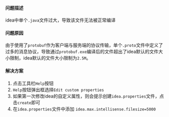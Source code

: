 #### 问题描述

idea中单个`.java`文件过大，导致该文件无法被正常编译

#### 问题原因

由于使用了`protobuf`作为客户端与服务端的协议传输，单个`.proto`文件中定义了过多的消息协议，导致通过`protobuf.exe`编译后的文件超出了idea默认的文件大小限制，idea默认的文件大小限制为`2.5M`。

#### 解决方案

1. 点击工具栏`Help`按钮
2.  `Help`按钮弹出框选择`Edit custom properties`
3.  如果第一次修改idea的自定义属性，则会提示创建`idea.properties`文件，点击`create`即可 
4. 在`idea.properties`文件中添加 `idea.max.intellisense.filesize=5000`

